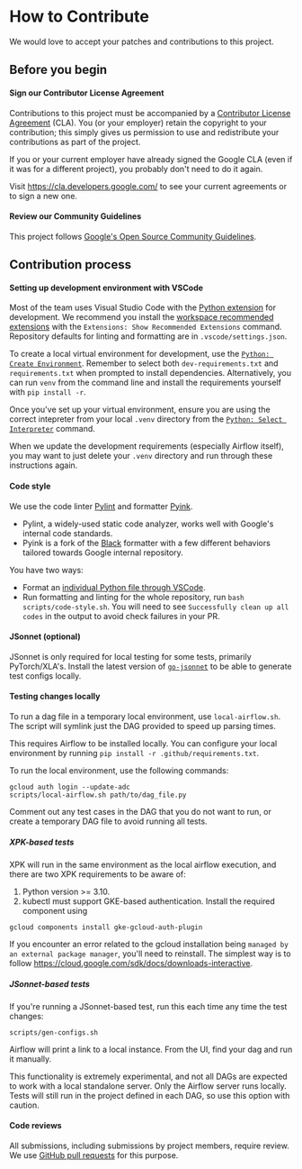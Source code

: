 # How to Contribute

We would love to accept your patches and contributions to this project.

## Before you begin

#### Sign our Contributor License Agreement

Contributions to this project must be accompanied by a
[Contributor License Agreement](https://cla.developers.google.com/about) (CLA).
You (or your employer) retain the copyright to your contribution; this simply
gives us permission to use and redistribute your contributions as part of the
project.

If you or your current employer have already signed the Google CLA (even if it
was for a different project), you probably don't need to do it again.

Visit <https://cla.developers.google.com/> to see your current agreements or to
sign a new one.

#### Review our Community Guidelines

This project follows [Google's Open Source Community
Guidelines](https://opensource.google/conduct/).

## Contribution process

#### Setting up development environment with VSCode

Most of the team uses Visual Studio Code with the [Python extension](https://marketplace.visualstudio.com/items?itemName=ms-python.python) for development. We recommend you install the [workspace recommended extensions](https://code.visualstudio.com/docs/editor/extension-marketplace#_workspace-recommended-extensions) with the `Extensions: Show Recommended Extensions` command. Repository defaults for linting and formatting are in `.vscode/settings.json`.

To create a local virtual environment for development, use the [`Python: Create Environment`](https://code.visualstudio.com/docs/python/environments#_using-the-create-environment-command). Remember to select both `dev-requirements.txt` and `requirements.txt` when prompted to install dependencies. Alternatively, you can run `venv` from the command line and install the requirements yourself with `pip install -r`.

Once you've set up your virtual environment, ensure you are using the correct intepreter from your local `.venv` directory from the [`Python: Select Interpreter`](https://code.visualstudio.com/docs/python/environments#_select-and-activate-an-environment) command.

When we update the development requirements (especially Airflow itself), you may want to just delete your `.venv` directory and run through these instructions again.

#### Code style

We use the code linter [Pylint](https://github.com/pylint-dev/pylint) and formatter [Pyink](https://github.com/google/pyink).

* Pylint, a widely-used static code analyzer, works well with Google's internal code standards.
* Pyink is a fork of the [Black](https://github.com/psf/black) formatter with a few different behaviors tailored towards Google internal repository.

You have two ways:
* Format an [individual Python file through VSCode](https://code.visualstudio.com/docs/python/formatting#_format-your-code).
* Run formatting and linting for the whole repository, run `bash scripts/code-style.sh`. You will need to see `Successfully clean up all codes` in the output to avoid check failures in your PR.

#### JSonnet (optional)

JSonnet is only required for local testing for some tests, primarily PyTorch/XLA's. Install the latest version of [`go-jsonnet`](https://github.com/google/go-jsonnet) to be able to generate test configs locally.

#### Testing changes locally

To run a dag file in a temporary local environment, use `local-airflow.sh`. The script will symlink just the DAG provided to speed up parsing times.

This requires Airflow to be installed locally. You can configure your local environment by running `pip install -r .github/requirements.txt`.

To run the local environment, use the following commands:

```
gcloud auth login --update-adc
scripts/local-airflow.sh path/to/dag_file.py
```

Comment out any test cases in the DAG that you do not want to run, or create a temporary DAG file to avoid running all tests.


##### XPK-based tests

XPK will run in the same environment as the local airflow execution, and there are two XPK requirements to be aware of:

1. Python version >= 3.10.
1. kubectl must support GKE-based authentication. Install the required component using

```
gcloud components install gke-gcloud-auth-plugin
```

If you encounter an error related to the gcloud installation being `managed by an external package manager`, you'll need to reinstall. The simplest way is to follow https://cloud.google.com/sdk/docs/downloads-interactive.


##### JSonnet-based tests

If you're running a JSonnet-based test, run this each time any time the test changes:

```
scripts/gen-configs.sh
```

Airflow will print a link to a local instance. From the UI, find your dag and run it manually.

This functionality is extremely experimental, and not all DAGs are expected to work with a local standalone server. Only the Airflow server runs locally. Tests will still run in the project defined in each DAG, so use this option with caution.

#### Code reviews

All submissions, including submissions by project members, require review. We use [GitHub pull requests](https://docs.github.com/articles/about-pull-requests) for this purpose.
